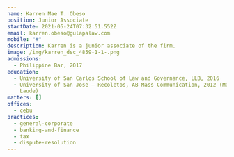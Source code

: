 ```yaml
---
name: Karren Mae T. Obeso
position: Junior Associate
startDate: 2021-05-24T07:32:51.552Z
email: karren.obeso@gulapalaw.com
mobile: "#"
description: Karren is a junior associate of the firm.
image: /img/karren_dsc_4859-1-1-.png
admissions:
  - Philippine Bar, 2017
education:
  - University of San Carlos School of Law and Governance, LLB, 2016
  - University of San Jose – Recoletos, AB Mass Communication, 2012 (Magna Cum
    Laude)
matters: []
offices:
  - cebu
practices:
  - general-corporate
  - banking-and-finance
  - tax
  - dispute-resolution
---
```

